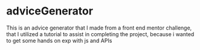 # adviceGenerator
This is an advice generator that I made from a front end mentor challenge, that I utilized a tutorial to assist in completing the project, because i wanted to get some hands on exp with js and APIs
